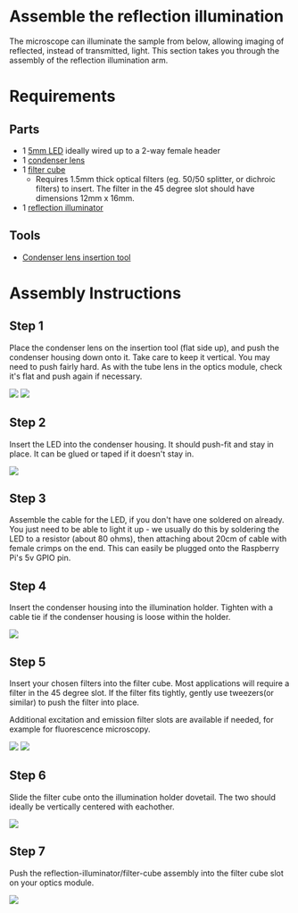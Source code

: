 # Assemble the reflection illumination

The microscope can illuminate the sample from below, allowing imaging of reflected, instead of transmitted, light.  This section takes you through the assembly of the reflection illumination arm.

# Requirements

## Parts

* 1 [5mm LED](./parts/electronics/white_led.md) ideally wired up to a 2-way female header
* 1 [condenser lens](./parts/optics/condenser_lens.md)
* 1 [filter cube](./parts/printed/fl_cube.md)
  * Requires 1.5mm thick optical filters (eg. 50/50 splitter, or dichroic filters) to insert.  The filter in the 45 degree slot should have dimensions 12mm x 16mm.
* 1 [reflection illuminator](./parts/printed/reflection_illuminator.md)

## Tools

* [Condenser lens insertion tool](./parts/printed_tools/lens_tool.md)

# Assembly Instructions

## Step 1

Place the condenser lens on the insertion tool (flat side up), and push the condenser housing down onto it.  Take care to keep it vertical.  You may need to push fairly hard.  As with the tube lens in the optics module, check it's flat and push again if necessary.

![](./images/illumination_refl_lens_1.jpg)
![](./images/illumination_refl_lens_2.jpg)

## Step 2

Insert the LED into the condenser housing.  It should push-fit and stay in place.  It can be glued or taped if it doesn't stay in.

![](./images/illumination_refl_led.jpg)

## Step 3

Assemble the cable for the LED, if you don't have one soldered on already.  You just need to be able to light it up - we usually do this by soldering the LED to a resistor (about 80 ohms), then attaching about 20cm of cable with female crimps on the end.  This can easily be plugged onto the Raspberry Pi's 5v GPIO pin.

## Step 4

Insert the condenser housing into the illumination holder. Tighten with a cable tie if the condenser housing is loose within the holder.

![](./images/illumination_refl_gripper.jpg)

## Step 5

Insert your chosen filters into the filter cube. Most applications will require a filter in the 45 degree slot. If the filter fits tightly, gently use tweezers(or similar) to push the filter into place.

Additional excitation and emission filter slots are available if needed, for example for fluorescence microscopy.

![](./images/illumination_refl_filter_insersion.jpg)
![](./images/illumination_refl_filter.jpg)

## Step 6

Slide the filter cube onto the illumination holder dovetail. The two should ideally be vertically centered with eachother.

![](./images/illumination_refl_illuminator_full.jpg)

## Step 7

Push the reflection-illuminator/filter-cube assembly into the filter cube slot on your optics module.

![](./images/illumination_refl_in_body.jpg)